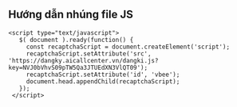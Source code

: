 ## Hướng dẫn nhúng file JS
    <script type="text/javascript">
       $( document ).ready(function() {
         const recaptchaScript = document.createElement('script');
         recaptchaScript.setAttribute('src', 'https://dangky.aicallcenter.vn/dangki.js?key=NVJ0bVhvS09pTW5Qa3JTUEdXN3VlQT09');
         recaptchaScript.setAttribute('id', 'vbee');
         document.head.appendChild(recaptchaScript);
       }); 
     </script>  
